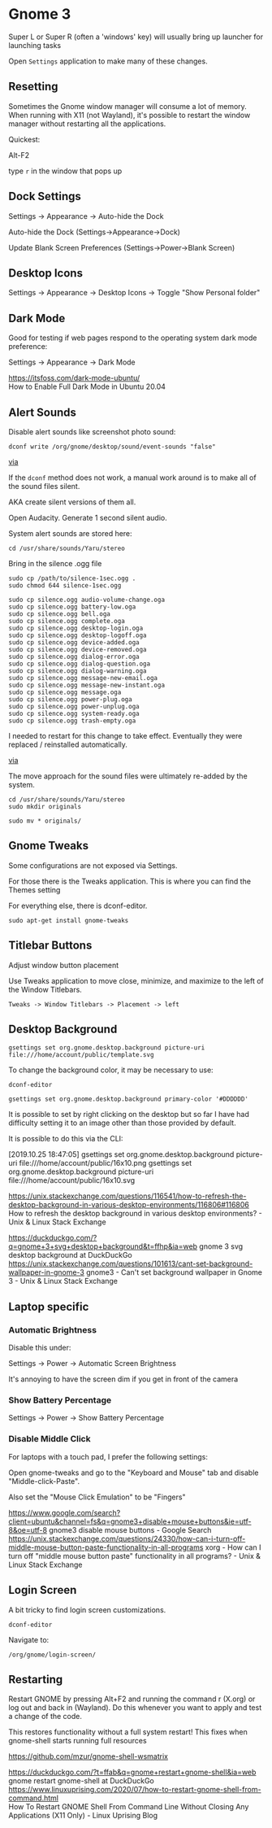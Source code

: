 # Gnome 3

Super L or Super R (often a 'windows' key) will usually bring up launcher for launching tasks

Open `Settings` application to make many of these changes.

## Resetting

Sometimes the Gnome window manager will consume a lot of memory. When running with X11 (not Wayland), it's possible to restart the window manager without restarting all the applications. 

Quickest:

Alt-F2

type `r` in the window that pops up


## Dock Settings

Settings -> Appearance -> Auto-hide the Dock

Auto-hide the Dock (Settings->Appearance->Dock)

Update Blank Screen Preferences (Settings->Power->Blank Screen)

## Desktop Icons

Settings -> Appearance -> Desktop Icons -> Toggle "Show Personal folder"


## Dark Mode

Good for testing if web pages respond to the operating system dark mode preference:

Settings -> Appearance -> Dark Mode

https://itsfoss.com/dark-mode-ubuntu/  
How to Enable Full Dark Mode in Ubuntu 20.04  


## Alert Sounds

Disable alert sounds like screenshot photo sound:

```
dconf write /org/gnome/desktop/sound/event-sounds "false"
```

[via](https://unix.stackexchange.com/questions/444681/how-to-turn-off-alert-sounds-sound-effects-on-gnome-from-terminal)

If the `dconf` method does not work, a manual work around is to make all of the sound files silent. 

AKA create silent versions of them all.

Open Audacity. Generate 1 second silent audio. 

System alert sounds are stored here:

```
cd /usr/share/sounds/Yaru/stereo
```

Bring in the silence .ogg file 

```
sudo cp /path/to/silence-1sec.ogg .
sudo chmod 644 silence-1sec.ogg

sudo cp silence.ogg audio-volume-change.oga
sudo cp silence.ogg battery-low.oga
sudo cp silence.ogg bell.oga
sudo cp silence.ogg complete.oga
sudo cp silence.ogg desktop-login.oga
sudo cp silence.ogg desktop-logoff.oga
sudo cp silence.ogg device-added.oga
sudo cp silence.ogg device-removed.oga
sudo cp silence.ogg dialog-error.oga
sudo cp silence.ogg dialog-question.oga
sudo cp silence.ogg dialog-warning.oga
sudo cp silence.ogg message-new-email.oga
sudo cp silence.ogg message-new-instant.oga
sudo cp silence.ogg message.oga
sudo cp silence.ogg power-plug.oga
sudo cp silence.ogg power-unplug.oga
sudo cp silence.ogg system-ready.oga
sudo cp silence.ogg trash-empty.oga

```

I needed to restart for this change to take effect. Eventually they were replaced / reinstalled automatically. 

[via](https://askubuntu.com/questions/557389/how-can-i-disable-all-ubuntu-sounds)

The move approach for the sound files were ultimately re-added by the system. 

```
cd /usr/share/sounds/Yaru/stereo
sudo mkdir originals

sudo mv * originals/
```

## Gnome Tweaks

Some configurations are not exposed via Settings. 

For those there is the Tweaks application. This is where you can find the Themes setting

For everything else, there is dconf-editor.

```
sudo apt-get install gnome-tweaks
```

## Titlebar Buttons

Adjust window button placement 

Use Tweaks application to move close, minimize, and maximize to the left of the Window Titlebars.

    Tweaks -> Window Titlebars -> Placement -> left

## Desktop Background

    gsettings set org.gnome.desktop.background picture-uri file:///home/account/public/template.svg

To change the background color, it may be necessary to use:

    dconf-editor 

    gsettings set org.gnome.desktop.background primary-color '#DDDDDD'

It is possible to set by right clicking on the desktop
but so far I have had difficulty setting it to an image other than those provided by default. 


It is possible to do this via the CLI:

[2019.10.25 18:47:05]
gsettings set org.gnome.desktop.background picture-uri file:///home/account/public/16x10.png
gsettings set org.gnome.desktop.background picture-uri file:///home/account/public/16x10.svg

https://unix.stackexchange.com/questions/116541/how-to-refresh-the-desktop-background-in-various-desktop-environments/116806#116806
How to refresh the desktop background in various desktop environments? - Unix & Linux Stack Exchange

https://duckduckgo.com/?q=gnome+3+svg+desktop+background&t=ffhp&ia=web
gnome 3 svg desktop background at DuckDuckGo
https://unix.stackexchange.com/questions/101613/cant-set-background-wallpaper-in-gnome-3
gnome3 - Can't set background wallpaper in Gnome 3 - Unix & Linux Stack Exchange



## Laptop specific

### Automatic Brightness

Disable this under:

Settings -> Power -> Automatic Screen Brightness

It's annoying to have the screen dim if you get in front of the camera

### Show Battery Percentage

Settings -> Power -> Show Battery Percentage


### Disable Middle Click

For laptops with a touch pad, I prefer the following settings: 

Open gnome-tweaks and go to the "Keyboard and Mouse" tab and disable "Middle-click-Paste".

Also set the "Mouse Click Emulation" to be "Fingers"

https://www.google.com/search?client=ubuntu&channel=fs&q=gnome3+disable+mouse+buttons&ie=utf-8&oe=utf-8
gnome3 disable mouse buttons - Google Search
https://unix.stackexchange.com/questions/24330/how-can-i-turn-off-middle-mouse-button-paste-functionality-in-all-programs
xorg - How can I turn off "middle mouse button paste" functionality in all programs? - Unix & Linux Stack Exchange









## Login Screen

A bit tricky to find login screen customizations. 

    dconf-editor 

Navigate to: 

    /org/gnome/login-screen/

## Restarting

Restart GNOME by pressing Alt+F2 and running the command r (X.org) or log out and back in (Wayland). Do this whenever you want to apply and test a change of the code.

This restores functionality without a full system restart! 
This fixes when gnome-shell starts running full resources

https://github.com/mzur/gnome-shell-wsmatrix

https://duckduckgo.com/?t=ffab&q=gnome+restart+gnome-shell&ia=web  
gnome restart gnome-shell at DuckDuckGo  
https://www.linuxuprising.com/2020/07/how-to-restart-gnome-shell-from-command.html  
How To Restart GNOME Shell From Command Line Without Closing Any Applications (X11 Only) - Linux Uprising Blog  




